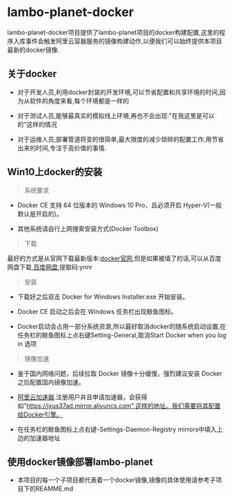 # lambo-planet-docker

lambo-planet-docker项目提供了lambo-planet项目的docker构建配置,这里的程序入库事件会触发阿里云容器服务的镜像构建动作,以便我们可以始终提供本项目最新的docker镜像.

## 关于docker

- 对于开发人员,利用docker封装的开发环境,可以节省配置和共享环境的时间,因为从软件的角度来看,每个环境都是一样的

- 对于测试人员,能够最真实的模拟线上环境,再也不会出现:"在我这里是可以的"这样的情况

- 对于运维人员,部署管道将变的很简单,最大限度的减少琐碎的配置工作,用节省出来的时间,专注于高价值的事情.


## Win10上docker的安装

> 系统要求

- Docker CE 支持 64 位版本的 Windows 10 Pro，且必须开启 Hyper-V(一般默认是开启的)。

- 其他系统请自行上网搜索安装方式(Docker Toolbox)

> 下载

最好的方式是从官网下载最新版本:[docker官网](https://www.docker.com/),但是如果被墙了的话,可以从百度网盘下载,[百度网盘](https://pan.baidu.com/s/1geSfC4r),提取码:ynnr

> 安装

- 下载好之后双击 Docker for Windows Installer.exe 开始安装。

- Docker CE 启动之后会在 Windows 任务栏出现鲸鱼图标。

- Docker启动会占用一部分系统资源,所以最好取消docker的随系统启动设置,在任务栏的鲸鱼图标上点右键Setting-General,取消Start Docker when you log in 选项

> 镜像加速

- 鉴于国内网络问题，后续拉取 Docker 镜像十分缓慢，强烈建议安装 Docker 之后配置国内镜像加速。

- [阿里云加速器](https://cr.console.aliyun.com/).注册用户并且申请加速器，会获得如"https://jxus37ad.mirror.aliyuncs.com",这样的地址。我们需要将其配置给Docker引擎。

- 在任务栏的鲸鱼图标上点右键-Settings-Daemon-Registry mirrors中填入上边的加速器地址

## 使用docker镜像部署lambo-planet

- 本项目的每一个子项目都代表着一个docker镜像,镜像的具体使用请参考子项目下的REAMME.md
